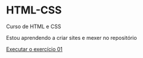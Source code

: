 # HTML-CSS
Curso de HTML e CSS

Estou aprendendo a criar sites e mexer no repositório

<a href="https://kayquegabrieldearaujo.github.io/HTML-CSS/EXERCICIOS/EXEOO1/index.html"> Executar o exercício 01 </a>